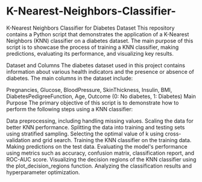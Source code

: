 # K-Nearest-Neighbors-Classifier-
K-Nearest Neighbors Classifier for Diabetes Dataset
This repository contains a Python script that demonstrates the application of a K-Nearest Neighbors (KNN) classifier on a diabetes dataset. The main purpose of this script is to showcase the process of training a KNN classifier, making predictions, evaluating its performance, and visualizing key results.

Dataset and Columns
The diabetes dataset used in this project contains information about various health indicators and the presence or absence of diabetes. The main columns in the dataset include:

Pregnancies,
Glucose,
BloodPressure,
SkinThickness,
Insulin,
BMI,
DiabetesPedigreeFunction,
Age,
Outcome (0: No diabetes, 1: Diabetes)
Main Purpose
The primary objective of this script is to demonstrate how to perform the following steps using a KNN classifier:

Data preprocessing, including handling missing values.
Scaling the data for better KNN performance.
Splitting the data into training and testing sets using stratified sampling.
Selecting the optimal value of k using cross-validation and grid search.
Training the KNN classifier on the training data.
Making predictions on the test data.
Evaluating the model's performance using metrics such as accuracy, confusion matrix, classification report, and ROC-AUC score.
Visualizing the decision regions of the KNN classifier using the plot_decision_regions function.
Analyzing the classification results and hyperparameter optimization.





